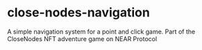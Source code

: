 # close-nodes-navigation
A simple navigation system for a point and click game. Part of the CloseNodes NFT adventure game on NEAR Protocol
